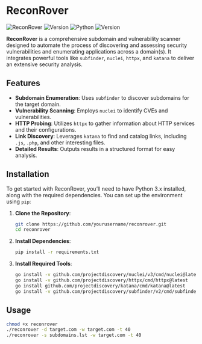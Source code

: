 # **ReconRover**

![ReconRover](https://img.shields.io/github/license/kathuluman/reconrover?color=blue&style=for-the-badge) ![Version](https://img.shields.io/github/v/tag/kathuluman/reconrover?color=blue&style=for-the-badge)
![Python](https://img.shields.io/badge/Python-3.x-blue?style=for-the-badge&logo=python&logoColor=white)
![Version](https://img.shields.io/badge/version-5.0.0-green?style=for-the-badge)


**ReconRover** is a comprehensive subdomain and vulnerability scanner designed to automate the process of discovering and assessing security vulnerabilities and enumerating applications across a domain(s). It integrates powerful tools like `subfinder`, `nuclei`, `httpx`, and `katana` to deliver an extensive security analysis.

## **Features**

- **Subdomain Enumeration**: Uses `subfinder` to discover subdomains for the target domain.
- **Vulnerability Scanning**: Employs `nuclei` to identify CVEs and vulnerabilities.
- **HTTP Probing**: Utilizes `httpx` to gather information about HTTP services and their configurations.
- **Link Discovery**: Leverages `katana` to find and catalog links, including `.js`, `.php`, and other interesting files.
- **Detailed Results**: Outputs results in a structured format for easy analysis.

## **Installation**

To get started with ReconRover, you’ll need to have Python 3.x installed, along with the required dependencies. You can set up the environment using `pip`:

1. **Clone the Repository**:

   ```bash
   git clone https://github.com/yourusername/reconrover.git
   cd reconrover
   ```

2. **Install Dependencies**:

   ```bash
   pip install -r requirements.txt
   ```

3. **Install Required Tools**:
   
   ```bash
   go install -v github.com/projectdiscovery/nuclei/v3/cmd/nuclei@latest
   go install -v github.com/projectdiscovery/httpx/cmd/httpx@latest
   go install github.com/projectdiscovery/katana/cmd/katana@latest
   go install -v github.com/projectdiscovery/subfinder/v2/cmd/subfinder@latest
   ```

## Usage

```bash
chmod +x reconrover
./reconrover -d target.com -w target.com -t 40
./reconrover -s subdomains.lst -w target.com -t 40
```

